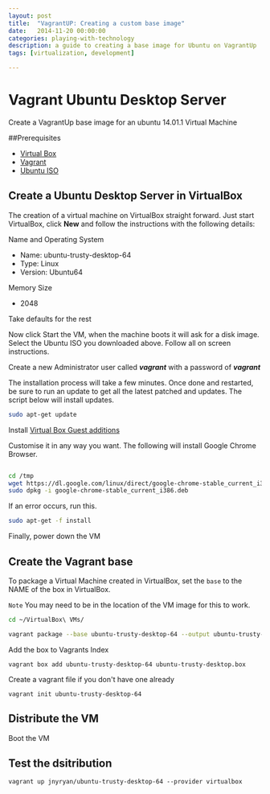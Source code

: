 ```yaml
---
layout: post
title:  "VagrantUP: Creating a custom base image"
date:   2014-11-20 00:00:00
categories: playing-with-technology
description: a guide to creating a base image for Ubuntu on VagrantUp
tags: [virtualization, development]

---
```

# Vagrant Ubuntu Desktop Server

Create a VagrantUp base image for an ubuntu 14.01.1 Virtual Machine

##Prerequisites

- [Virtual Box](https://www.virtualbox.org/)
- [Vagrant](http://www.vagrantup.com/)
- [Ubuntu ISO](http://www.ubuntu.com/download/desktop/)

## Create a Ubuntu Desktop Server in VirtualBox

The creation of a virtual machine on VirtualBox straight forward. Just start VirtualBox, click **New** and follow the instructions with the following details:

Name and Operating System

- Name: ubuntu-trusty-desktop-64
- Type: Linux
- Version: Ubuntu64

Memory Size

- 2048

Take defaults for the rest

Now click Start the VM, when the machine boots it will ask for a disk image. Select the Ubuntu ISO you downloaded above. Follow all on screen instructions.

Create a new Administrator user called ***vagrant*** with a password of ***vagrant***

The installation process will take a few minutes. Once done and restarted, be sure to run an update to get all the latest patched and updates. The script below will install updates.

``` bash
sudo apt-get update
```

Install [Virtual Box Guest additions](http://www.virtualbox.org/manual/ch04.html#additions-windows)

Customise it in any way you want. The following will install Google Chrome Browser.

``` bash

cd /tmp
wget https://dl.google.com/linux/direct/google-chrome-stable_current_i386.deb
sudo dpkg -i google-chrome-stable_current_i386.deb
```
If an error occurs, run this.
``` bash
sudo apt-get -f install
```
Finally, power down the VM

## Create the Vagrant base

To package a Virtual Machine created in VirtualBox, set the `base` to the NAME of the box in VirtualBox.

```Note``` You may need to be in the location of the VM image for this to work.

``` bash
cd ~/VirtualBox\ VMs/

vagrant package --base ubuntu-trusty-desktop-64 --output ubuntu-trusty-desktop.box
```

Add the box to Vagrants Index

```
vagrant box add ubuntu-trusty-desktop-64 ubuntu-trusty-desktop.box
```

Create a vagrant file if you don't have one already

```
vagrant init ubuntu-trusty-desktop-64
```

## Distribute the VM

Boot the VM

## Test the dsitribution

```
vagrant up jnyryan/ubuntu-trusty-desktop-64 --provider virtualbox
```
